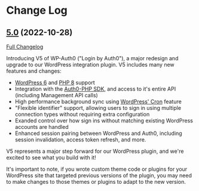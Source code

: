 # Change Log

## [5.0](https://github.com/auth0/wp-auth0/tree/5.0.0) (2022-10-28)
[Full Changelog](https://github.com/auth0/wp-auth0/compare/4.4.0...5.0.0)

Introducing V5 of WP-Auth0 ("Login by Auth0"), a major redesign and upgrade to our WordPress integration plugin. V5 includes many new features and changes:

- [WordPress 6](https://wordpress.org/support/wordpress-version/version-6-0/) and [PHP 8](https://www.php.net/releases/8.0/en.php) support
- Integration with the [Auth0-PHP SDK](https://github.com/auth0/auth0-php), and access to it's entire API (including Management API calls)
- High performance background sync using [WordPress' Cron](https://developer.wordpress.org/plugins/cron/) feature
- "Flexible identifier" support, allowing users to sign in using multiple connection types without requiring extra configuration
- Exanded control over how sign ins without matching existing WordPress accounts are handled
- Enhanced session pairing between WordPress and Auth0, including session invalidation, access token refresh, and more.

V5 represents a major step forward for our WordPress plugin, and we're excited to see what you build with it!

It's important to note, if you wrote custom theme code or plugins for your WordPress site that targeted previous versions of the plugin, you may need to make changes to those themes or plugins to adapt to the new version.
